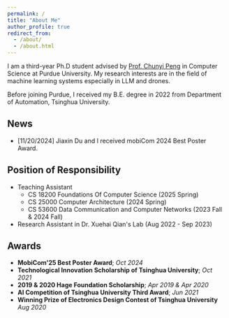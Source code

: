 ```yaml
---
permalink: /
title: "About Me"
author_profile: true
redirect_from: 
  - /about/
  - /about.html
---
```


I am a third-year Ph.D student advised by [Prof. Chunyi Peng](https://www.cs.purdue.edu/homes/chunyi/) in Computer Science at Purdue University. My research interests are in the field of machine learning systems especially in LLM and drones.

Before joining Purdue, I received my B.E. degree in 2022 from Department of Automation, Tsinghua University.

## News
- [11/20/2024] Jiaxin Du and I received mobiCom 2024 Best Poster Award.

## Position of Responsibility
- Teaching Assistant
	- CS 18200 Foundations Of Computer Science (2025 Spring)
	- CS 25000 Computer Architecture  (2024 Spring)
	- CS 53600 Data Communication and Computer Networks  (2023 Fall & 2024 Fall)
- Research Assistant in Dr. Xuehai Qian's Lab  (Aug 2022 - Sep 2023)

## Awards
- **MobiCom'25 Best Poster Award**;   _Oct 2024_
- **Technological Innovation Scholarship of Tsinghua University**;   _Oct 2021_
- **2019 & 2020 Hage Foundation Scholarship**;   _Apr 2019 & Apr 2020_
- **AI Competition of Tsinghua University Third Award**;  _Jun 2021_
- **Winning Prize of Electronics Design Contest of Tsinghua University**  _Aug 2020_
